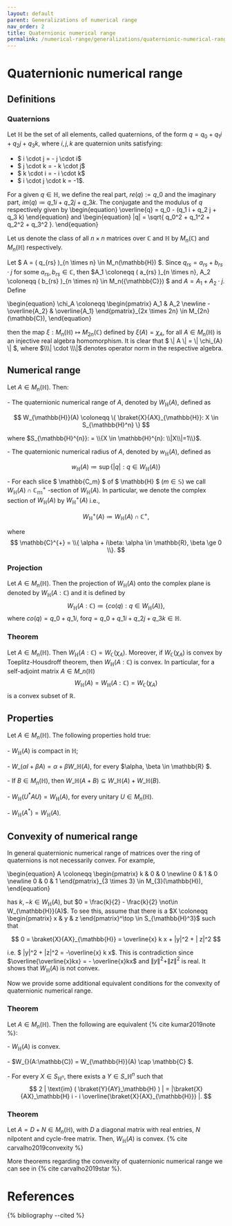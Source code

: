 ```yaml
---
layout: default
parent: Generalizations of numerical range
nav_order: 2
title: Quaternionic numerical range
permalink: /numerical-range/generalizations/quaternionic-numerical-range/
---
```

# Quaternionic numerical range

## Definitions

### Quaternions

Let $\mathbb{H}$ be the set of all elements, called quaternions, of the
form $q = q_{0}+q_{1}i+q_{2}j+q_{3}k$,  where $i,j,k$ are quaternion
units satisfying:
-  $ i \cdot j = - j \cdot i$
-  $ j \cdot k = - k \cdot j$
-  $ k \cdot i = - i \cdot k$
-  $ i \cdot j \cdot k = -1$.


For a given $q \in \mathbb{H}$, we define the real
part, $re(q):= q\_{0}$  and the imaginary part, $im(q)\coloneqq q\_{1}i+q\_{2}j+q\_{3}k$. The conjugate and the modulus of $q$ respectively given by
\begin{equation}
\overline{q} = q_0 - (q_1 i + q_2 j + q_3 k)
\end{equation}
and
\begin{equation}
|q| = \sqrt{ q_0^2 + q_1^2 + q_2^2 + q_3^2 }.
\end{equation}

Let us denote the class of all $n\times n$ matrices over $\mathbb{C}$
and $\mathbb{H}$ by $M_{n}(\mathbb{C})$ and $M_{n}(\mathbb{H})$
respectively.

Let $ A = \( q_{rs} \)\_{n \times n} \in M_n(\mathbb{H}) $.
Since
$q_{rs} = a_{rs} + b_{rs} \cdot j$  for some  $a_{rs}, b_{rs} \in \mathbb{C}$,
then
$A_1 \coloneqq \( a_{rs} \)\_{n \times n}, A_2 \coloneqq \( b_{rs} \)\_{n \times n} \in M_n({\mathbb{C}}) $ and $A = A_1 + A_2 \cdot j$. Define


\begin{equation}
\chi_A \coloneqq \begin{pmatrix} A_1 & A_2 \newline - \overline{A_2} & \overline{A_1} \end{pmatrix}\_{2x \times 2n} \in M_{2n}(\mathbb{C}),
\end{equation}

 then the map $\xi: M_n(\mathbb{H}) \mapsto M_{2n}(\mathbb{C})$
defined by $\xi(A) = \chi_A$, for all $A \in M_n(\mathbb{H})$ is an injective
real algebra homomorphism.
 It is clear that $ \\\| A \\\| = \\\| \chi_{A} \\\| $,
where $\\\| \cdot \\\|$ denotes operator norm in the respective algebra.

## Numerical range

Let $A \in M_{n}(\mathbb{H})$. Then:

\- The quaternionic numerical range of $A$, denoted by
$W_{\mathbb{H}}(A)$, defined as

$$
W_{\mathbb{H}}(A) \coloneqq \{  \braket{X}{AX}_{\mathbb{H}}: X \in S_{\mathbb{H}^n} \}
$$

 where $S_{\mathbb{H}^{n}}: = \\{X \in \mathbb{H}^{n}:
\\|X\\|=1\\}$.

\- The quaternionic numerical radius of $A$, denoted by
$w_{\mathbb{H}}(A)$, defined as

$$
w_{\mathbb{H}}(A) \coloneqq \sup \{ |q|: q \in W_{\mathbb{H}}(A) \}
$$

\- For each slice $ \mathbb{C_m} $ of  $ \mathbb{H} $ ($m \in \mathbb{S}$)
we call $W_{\mathbb{H}}(A) \cap \mathbb{C_m}^+$ -section of $W_{\mathbb{H}}(A)$.
In particular, we denote the complex section of $W_{\mathbb{H}}(A)$ by
$W_{\mathbb{H}}^{+}(A)$ i.e.,

$$
W_{\mathbb{H}}^{+}(A) \coloneqq W_{\mathbb{H}}(A) \cap \mathbb{C}^+,
$$

 where
 $$
 \mathbb{C}^{+} = \\{ \alpha + i\beta: \alpha \in \mathbb{R}, \beta \ge 0 \\}.
 $$



### Projection

Let $A \in M_{n}(\mathbb{H})$. Then the projection of
$W_{\mathbb{H}}(A)$ onto the complex plane is denoted by
$W_{\mathbb{H}}(A :\mathbb{C})$ and it is defined by
$$
W_{\mathbb{H}}(A :\mathbb{C}) \coloneqq \{  co(q): q \in W_{\mathbb{H}}(A) \},
$$
where $co(q) =
q\_{0}+q\_{1}i$, for$q = q\_{0}+q\_{1}i+q\_{2}j+q\_{3}k  \in \mathbb{H}$.

### Theorem

Let $A\in M_{n}(\mathbb{H})$. Then $W_{\mathbb{H}}(A:\mathbb{C}) =
W_{\mathbb{C}}(\chi_{A})$. Moreover, if $W_{\mathbb{C}}(\chi_{A})$ is
convex by Toeplitz-Housdroff theorem, then
$W_{\mathbb{H}}(A:\mathbb{C})$ is convex. In particular, for a
self-adjoint matrix $A \in   M\_{n}(\mathbb{H})$
$$
W_{\mathbb{H}}(A) = W_{\mathbb{H}}(A:\mathbb{C}) = W_{\mathbb{C}}(\chi_A)
$$
 is a convex subset of $\mathbb{R}$.

## Properties

Let $A \in M_{n}(\mathbb{H})$. The following properties hold true:

\- $W_{\mathbb{H}}(A)$ is compact in $\mathbb{H}$;

\- $W\_{}(\alpha I + \beta A) = \alpha + \beta W\_{\mathbb{H}}(A)$, for every $\alpha, \beta \in \mathbb{R} $.

\- If $B\in M_{n}(\mathbb{H})$, then $W\_{\mathbb{H}}(A+B) \subseteq W\_{\mathbb{H}}(A)+W\_{\mathbb{H}}(B)$.

\- $W_{\mathbb{H}}(U^{\ast}AU) = W_{\mathbb{H}}(A)$, for every unitary
$U \in M_{n}(\mathbb{H})$.

\- $W_{\mathbb{H}}(A^{\ast}) = W_{\mathbb{H}}(A)$.

## Convexity of numerical range

In general quaternionic numerical range of matrices over the ring of
quaternions is not necessarily convex. For example,


\begin{equation}
A \coloneqq \begin{pmatrix} k & 0 & 0 \newline 0 & 1 & 0 \newline 0 & 0 & 1 \end{pmatrix}\_{3 \times 3} \in M_{3}(\mathbb{H}),
\end{equation}



 has $k, -k \in
W_{\mathbb{H}}(A)$, but $0 = \frac{k}{2} - \frac{k}{2}  \not\in W_{\mathbb{H}}(A)$. To see this, assume that
there is a $X \coloneqq \begin{pmatrix} x & y & z  \end{pmatrix}^\top \in S_{\mathbb{H}^3}$
such that

$$
 0 = \braket{X}{AX}_{\mathbb{H}} = \overline{x} k x + |y|^2 +  | z|^2
$$

 i.e. $ \|y\|^2 + \|z\|^2 = -\overline{x} k x$. This is contradiction since $\overline{\overline{x}kx} = -
\overline{x}kx$ and $\|y\|^{2}+\|z\|^{2}$ is real. It shows that
$W_{\mathbb{H}}(A)$ is not convex.

Now we provide some additional equivalent conditions for the convexity
of quaternionic numerical range.

### Theorem

Let $A \in M_{n}(\mathbb{H})$. Then the following are equivalent
{% cite kumar2019note %}:

\- $W_{\mathbb{H}}(A)$ is convex.

\- $W\_{}(A:\mathbb{C}) = W_{\mathbb{H}}(A) \cap \mathbb{C} $.

\- For every $X \in S_{\mathbb{H}^{n}}$, there exists a $Y \in S\_{\mathbb{H}^{n}}$
such that
$$
2 |  \text{im} ( \braket{Y}{AY}_\mathbb{H}  ) | = |\braket{X}{AX}_\mathbb{H} i - i \overline{\braket{X}{AX}_{\mathbb{H}}}  |.
$$

### Theorem

Let $A=D+N \in M_n(\mathbb{H})$, with $D$ a diagonal matrix with real
entries, $N$ nilpotent and cycle-free matrix. Then, $W_{\mathbb{H}}(A)$
is convex. {% cite carvalho2019convexity %}

More theorems regarding the convexity of quaternionic numerical range we
can see in {% cite carvalho2019star %}.

# References

{% bibliography --cited %}




